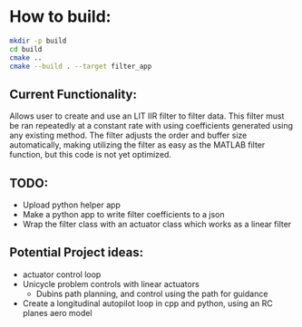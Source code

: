# How to build:

``` bash
mkdir -p build
cd build
cmake ..
cmake --build . --target filter_app
```

## Current Functionality:

Allows user to create and use an LIT IIR filter to filter data. This filter must be ran repeatedly at a constant rate with using coefficients generated using any existing method.  The filter adjusts the order and buffer size automatically, making utilizing the filter as easy as the MATLAB filter function, but this code is not yet optimized.

## TODO:
- Upload python helper app
- Make a python app to write filter coefficients to a json
- Wrap the filter class with an actuator class which works as a linear filter

## Potential Project ideas:

- actuator control loop
- Unicycle problem controls with linear actuators
    - Dubins path planning, and control using the path for guidance
- Create a longitudinal autopilot loop in cpp and python, using an RC planes aero model
